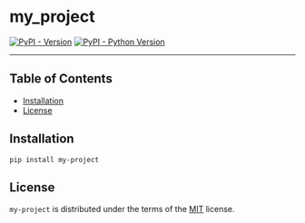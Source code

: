 # my_project

[![PyPI - Version](https://img.shields.io/pypi/v/my-project.svg)](https://pypi.org/project/my-project)
[![PyPI - Python Version](https://img.shields.io/pypi/pyversions/my-project.svg)](https://pypi.org/project/my-project)

-----

## Table of Contents

- [Installation](#installation)
- [License](#license)

## Installation

```console
pip install my-project
```

## License

`my-project` is distributed under the terms of the [MIT](https://spdx.org/licenses/MIT.html) license.
